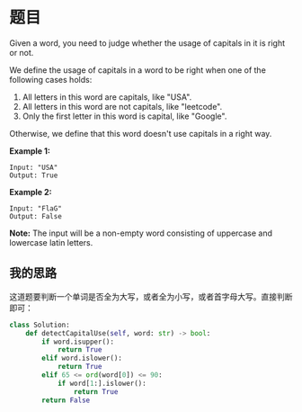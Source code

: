 # 题目

Given a word, you need to judge whether the usage of capitals in it is right or not.

We define the usage of capitals in a word to be right when one of the following cases holds:

1. All letters in this word are capitals, like "USA".
2. All letters in this word are not capitals, like "leetcode".
3. Only the first letter in this word is capital, like "Google".

Otherwise, we define that this word doesn't use capitals in a right way.

 

**Example 1:**

```
Input: "USA"
Output: True
```

 

**Example 2:**

```
Input: "FlaG"
Output: False
```

 

**Note:** The input will be a non-empty word consisting of uppercase and lowercase latin letters.

##  我的思路

这道题要判断一个单词是否全为大写，或者全为小写，或者首字母大写。直接判断即可：

```python
class Solution:
    def detectCapitalUse(self, word: str) -> bool:
        if word.isupper():
            return True
        elif word.islower():
            return True
        elif 65 <= ord(word[0]) <= 90:
            if word[1:].islower():
                return True
        return False
```

